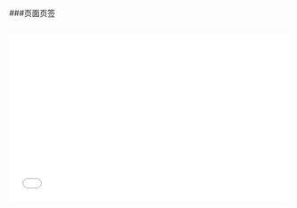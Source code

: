 ###页面页签
```<div class="page-tab">库存管理-<a href="">产品入库</a></div>
```
<iframe width="100%" height="300" src="//jsrun.net/GFqKp/embedded/all/light/" allowfullscreen="allowfullscreen" frameborder="0"></iframe>

